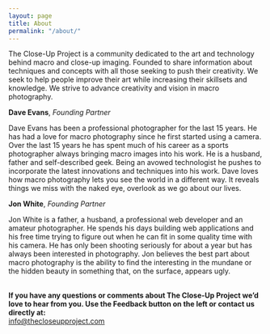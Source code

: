 ```yaml
---
layout: page
title: About
permalink: "/about/"
---
```

<p>The Close-Up Project is a community dedicated to the art and technology behind macro and close-up imaging. Founded to share information about techniques and concepts with all those seeking to push their creativity. We seek to help people improve their art while increasing their skillsets and knowledge. We strive to advance creativity and vision in macro photography.</p>
<p><strong>Dave Evans</strong>, <em>Founding Partner</em></p>
<p>Dave Evans has been a professional photographer for the last 15 years. He has had a love for macro photography since he first started using a camera. Over the last 15 years he has spent much of his career as a sports photographer always bringing macro images into his work. He is a husband, father and self-described geek. Being an avowed technologist he pushes to incorporate the latest innovations and techniques into his work. Dave loves how macro photography lets you see the world in a different way. It reveals things we miss with the naked eye, overlook as we go about our lives.</p>
<p><strong>Jon White</strong>, <em>Founding Partner</em></p>
<p>Jon White is a father, a husband, a professional web developer and an amateur photographer.  He spends his days building web applications and his free time trying to figure out when he can fit in some quality time with his camera.  He has only been shooting seriously for about a year but has always been interested in photography.  Jon believes the best part about macro photography is the ability to find the interesting in the mundane or the hidden beauty in something that, on the surface, appears ugly.</p>
<br />
<strong>If you have any questions or comments about The Close-Up Project we&#8217;d love to hear from you.  Use the Feedback button on the left or contact us directly at: </strong><br />
<a href="mailto:info@thecloseupproject.com">info@thecloseupproject.com</a>
